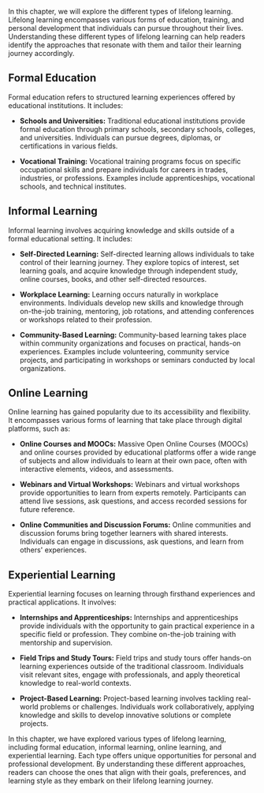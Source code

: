 
In this chapter, we will explore the different types of lifelong learning. Lifelong learning encompasses various forms of education, training, and personal development that individuals can pursue throughout their lives. Understanding these different types of lifelong learning can help readers identify the approaches that resonate with them and tailor their learning journey accordingly.

Formal Education
----------------

Formal education refers to structured learning experiences offered by educational institutions. It includes:

* **Schools and Universities:** Traditional educational institutions provide formal education through primary schools, secondary schools, colleges, and universities. Individuals can pursue degrees, diplomas, or certifications in various fields.

* **Vocational Training:** Vocational training programs focus on specific occupational skills and prepare individuals for careers in trades, industries, or professions. Examples include apprenticeships, vocational schools, and technical institutes.

Informal Learning
-----------------

Informal learning involves acquiring knowledge and skills outside of a formal educational setting. It includes:

* **Self-Directed Learning:** Self-directed learning allows individuals to take control of their learning journey. They explore topics of interest, set learning goals, and acquire knowledge through independent study, online courses, books, and other self-directed resources.

* **Workplace Learning:** Learning occurs naturally in workplace environments. Individuals develop new skills and knowledge through on-the-job training, mentoring, job rotations, and attending conferences or workshops related to their profession.

* **Community-Based Learning:** Community-based learning takes place within community organizations and focuses on practical, hands-on experiences. Examples include volunteering, community service projects, and participating in workshops or seminars conducted by local organizations.

Online Learning
---------------

Online learning has gained popularity due to its accessibility and flexibility. It encompasses various forms of learning that take place through digital platforms, such as:

* **Online Courses and MOOCs:** Massive Open Online Courses (MOOCs) and online courses provided by educational platforms offer a wide range of subjects and allow individuals to learn at their own pace, often with interactive elements, videos, and assessments.

* **Webinars and Virtual Workshops:** Webinars and virtual workshops provide opportunities to learn from experts remotely. Participants can attend live sessions, ask questions, and access recorded sessions for future reference.

* **Online Communities and Discussion Forums:** Online communities and discussion forums bring together learners with shared interests. Individuals can engage in discussions, ask questions, and learn from others' experiences.

Experiential Learning
---------------------

Experiential learning focuses on learning through firsthand experiences and practical applications. It involves:

* **Internships and Apprenticeships:** Internships and apprenticeships provide individuals with the opportunity to gain practical experience in a specific field or profession. They combine on-the-job training with mentorship and supervision.

* **Field Trips and Study Tours:** Field trips and study tours offer hands-on learning experiences outside of the traditional classroom. Individuals visit relevant sites, engage with professionals, and apply theoretical knowledge to real-world contexts.

* **Project-Based Learning:** Project-based learning involves tackling real-world problems or challenges. Individuals work collaboratively, applying knowledge and skills to develop innovative solutions or complete projects.

In this chapter, we have explored various types of lifelong learning, including formal education, informal learning, online learning, and experiential learning. Each type offers unique opportunities for personal and professional development. By understanding these different approaches, readers can choose the ones that align with their goals, preferences, and learning style as they embark on their lifelong learning journey.
